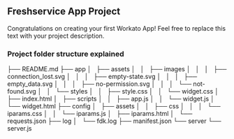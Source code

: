 ## Freshservice App Project

Congratulations on creating your first Workato App! Feel free to replace this text with your project description.

### Project folder structure explained


├── README.md
├── app
│   ├── assets
│   │   ├── images
│   │   │   ├── connection_lost.svg
│   │   │   ├── empty-state.svg
│   │   │   ├── empty_data.svg
│   │   │   ├── no-permission.svg
│   │   │   └── not-found.svg
│   │   └── styles
│   │       ├── style.css
│   │       └── widget.css
│   ├── index.html
│   ├── scripts
│   │   ├── app.js
│   │   └── widget.js
│   └── widget.html
├── config
│   ├── assets
│   │   ├── css
│   │   │   └── iparams.css
│   │   └── iparams.js
│   ├── iparams.html
│   └── requests.json
├── log
│   └── fdk.log
├── manifest.json
└── server
    └── server.js

